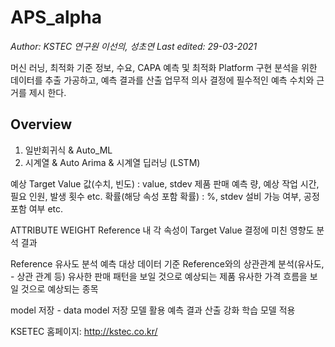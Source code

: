 # APS_alpha
 
*Author: KSTEC 연구원 이선의, 성초연 
Last edited: 29-03-2021*

머신 러닝, 최적화 기준 정보, 수요, CAPA 예측 및 최적화 Platform 구현 
분석을 위한 데이터를 추출 가공하고, 예측 결과를 산출
업무적 의사 결정에 필수적인 예측 수치와 근거를 제시 한다.

## Overview
1. 일반회귀식 & Auto_ML
2. 시계열 & Auto Arima & 시계열 딥러닝 (LSTM)


예상 Target Value
값(수치, 빈도) : value, stdev
제품 판매 예측 량, 예상 작업 시간, 필요 인원, 발생 횟수 etc.
확률(해당 속성 포함 확률) : %, stdev
설비 가능 여부, 공정 포함 여부 etc.

ATTRIBUTE WEIGHT
Reference 내 각 속성이 Target Value 결정에 미친 영향도 분석 결과

Reference 유사도 분석
예측 대상 데이터 기준 Reference와의 상관관계 분석(유사도, - 상관 관계 등)
유사한 판매 패턴을 보일 것으로 예상되는 제품
유사한 가격 흐름을 보일 것으로 예상되는 종목

model 저장 - data model
저장 모델 활용 예측 결과 산출
강화 학습 모델 적용


KSETEC 홈페이지: <http://kstec.co.kr/>
